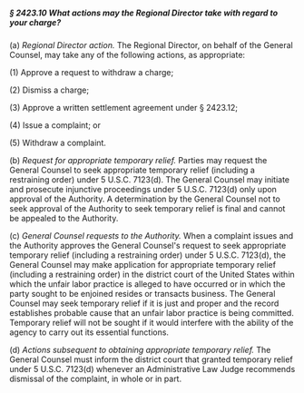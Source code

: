 ##### § 2423.10 What actions may the Regional Director take with regard to your charge? #####

(a) *Regional Director action.* The Regional Director, on behalf of the General Counsel, may take any of the following actions, as appropriate:

(1) Approve a request to withdraw a charge;

(2) Dismiss a charge;

(3) Approve a written settlement agreement under § 2423.12;

(4) Issue a complaint; or

(5) Withdraw a complaint.

(b) *Request for appropriate temporary relief.* Parties may request the General Counsel to seek appropriate temporary relief (including a restraining order) under 5 U.S.C. 7123(d). The General Counsel may initiate and prosecute injunctive proceedings under 5 U.S.C. 7123(d) only upon approval of the Authority. A determination by the General Counsel not to seek approval of the Authority to seek temporary relief is final and cannot be appealed to the Authority.

(c) *General Counsel requests to the Authority.* When a complaint issues and the Authority approves the General Counsel's request to seek appropriate temporary relief (including a restraining order) under 5 U.S.C. 7123(d), the General Counsel may make application for appropriate temporary relief (including a restraining order) in the district court of the United States within which the unfair labor practice is alleged to have occurred or in which the party sought to be enjoined resides or transacts business. The General Counsel may seek temporary relief if it is just and proper and the record establishes probable cause that an unfair labor practice is being committed. Temporary relief will not be sought if it would interfere with the ability of the agency to carry out its essential functions.

(d) *Actions subsequent to obtaining appropriate temporary relief.* The General Counsel must inform the district court that granted temporary relief under 5 U.S.C. 7123(d) whenever an Administrative Law Judge recommends dismissal of the complaint, in whole or in part.